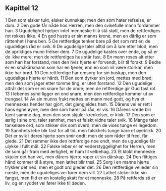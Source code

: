 ## Kapittel 12

1 Den som elsker tukt, elsker kunnskap; men den som hater refselse, er dum. 
2 Den gode får nåde hos Herren, men den svikefulle mann fordømmer han. 
3 Ugudelighet hjelper intet menneske til å stå støtt, men de rettferdiges rot rokkes ikke. 
4 En god hustru er sin manns krone, men en dårlig er som råttenhet i hans ben. 
5 De rettferdige tenker bare på det som rett er; de ugudeliges råd er svik. 
6 De ugudelige taler alltid om å lure etter blod, men de opriktiges munn frelser dem. 
7 De ugudelige kastes over ende, og så er de ikke mere; men de rettferdiges hus står fast. 
8 En mann roses alt etter som han har forstand, men den hvis hjerte er forvendt, blir til forakt. 
9 Bedre er en småkårsmann som har en tjener, enn en som vil være storkar, men ikke har brød. 
10 Den rettferdige har omsorg for sin buskap, men den ugudeliges hjerte er hårdt. 
11 Den som dyrker sin jord, mettes med brød; men den som jager etter tomme ting, er uten forstand. 
12 Den ugudelige attrår det som er en snare for de onde; men de rettferdige gir Gud fast rot. 
13 I lebenes synd ligger en ond snare, men den rettferdige kommer ut av trengsel. 
14 Av sin munns frukt mettes en mann med godt, og hva et menneskes hender har gjort, det gjengjeldes ham. 
15 Dårens vei er rett i hans egne øyne, men den som hører på råd, er vis. 
16 Dårens vrede blir kjent samme dag, men den som skjuler krenkelser, er klok. 
17 Den som er ærlig i sine ord, taler sannhet, men et falskt vidne taler svik. 
18 Mange taler tankeløse ord, som stikker slik som sverd; men de vises tunge er legedom. 
19 Sannhets lebe blir fast for all tid, men falskhets tunge bare et øyeblikk. 
20 Det er svik i deres hjerte som smir ondt; men de som råder til fred, får glede. 
21 Det rammer ikke den rettferdige noe ondt, men de ugudelige får ulykke i fullt mål. 
22 Falske leber er en vederstyggelighet for Herren, men de som går fram med ærlighet, er ham til velbehag. 
23 Et klokt menneske skjuler det han vet, men dårers hjerte roper ut sin dårskap. 
24 Den flittiges hånd kommer til å styre, men lathet blir træl. 
25 Sorg i en manns hjerte trykker det ned, men et godt ord gleder det. 
26 Den rettferdige veileder sin næste, men de ugudeliges vei fører dem vill. 
27 Lathet steker ikke sin fangst, men flid er en kostelig skatt for et menneske. 
28 På rettferds sti er liv, og en ryddet vei fører ikke til døden.
